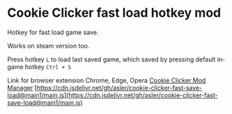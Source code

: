 # Cookie Clicker fast load hotkey mod


Hotkey for fast load game save.

Works on steam version too.

Press hotkey `L` to load last saved game, which saved by pressing default in-game hotkey `Ctrl + S`

Link for browser extension Chrome, Edge, Opera [Cookie Clicker Mod Manager](https://chrome.google.com/webstore/detail/cookie-clicker-mod-manage/gehplcbdghdjeinldbgkjdffgkdcpned) [https://cdn.jsdelivr.net/gh/asler/cookie-clicker-fast-save-load@main1/main.js](https://cdn.jsdelivr.net/gh/asler/cookie-clicker-fast-save-load@main1/main.js)
